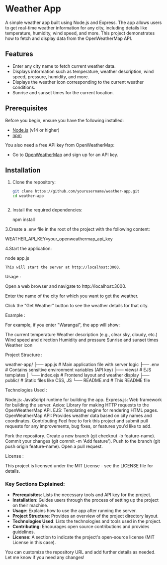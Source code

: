 # Weather App

A simple weather app built using Node.js and Express. The app allows users to get real-time weather information for any city, including details like temperature, humidity, wind speed, and more. This project demonstrates how to fetch and display data from the OpenWeatherMap API.

## Features

- Enter any city name to fetch current weather data.
- Displays information such as temperature, weather description, wind speed, pressure, humidity, and more.
- Displays the weather icon corresponding to the current weather conditions.
- Sunrise and sunset times for the current location.

## Prerequisites

Before you begin, ensure you have the following installed:

- [Node.js](https://nodejs.org/) (v14 or higher)
- [npm](https://www.npmjs.com/)

You also need a free API key from OpenWeatherMap:
- Go to [OpenWeatherMap](https://openweathermap.org/api) and sign up for an API key.

## Installation

1. Clone the repository:

   ```bash
   git clone https://github.com/yourusername/weather-app.git
   cd weather-app



2. Install the required dependencies:

   npm install


3.Create a .env file in the root of the project with the following content:


  WEATHER_API_KEY=your_openweathermap_api_key


4.Start the application:



   node app.js




    This will start the server at http://localhost:3000.

Usage :


Open a web browser and navigate to http://localhost:3000.

Enter the name of the city for which you want to get the weather.

Click the "Get Weather" button to see the weather details for that city.


Example :

For example, if you enter "Warangal", the app will show:

The current temperature
Weather description (e.g., clear sky, cloudy, etc.)
Wind speed and direction
Humidity and pressure
Sunrise and sunset times
Weather icon





Project Structure :



weather-app/
├── app.js              # Main application file with server logic
├── .env                # Contains sensitive environment variables (API key)
├── views/              # EJS templates
│   └── index.ejs       # Frontend layout and weather display
├── public/             # Static files like CSS, JS
└── README.md           # This README file




Technologies Used :


Node.js: JavaScript runtime for building the app.
Express.js: Web framework for building the server.
Axios: Library for making HTTP requests to the OpenWeatherMap API.
EJS: Templating engine for rendering HTML pages.
OpenWeatherMap API: Provides weather data based on city names and coordinates.
Contributing
Feel free to fork this project and submit pull requests for any improvements, bug fixes, or features you'd like to add.

Fork the repository.
Create a new branch (git checkout -b feature-name).
Commit your changes (git commit -m 'Add feature').
Push to the branch (git push origin feature-name).
Open a pull request.




License :

This project is licensed under the MIT License - see the LICENSE file for details.



### **Key Sections Explained**:
- **Prerequisites**: Lists the necessary tools and API key for the project.
- **Installation**: Guides users through the process of setting up the project on their machine.
- **Usage**: Explains how to use the app after running the server.
- **Project Structure**: Provides an overview of the project directory layout.
- **Technologies Used**: Lists the technologies and tools used in the project.
- **Contributing**: Encourages open source contributions and provides guidelines.
- **License**: A section to indicate the project's open-source license (MIT License in this case).

You can customize the repository URL and add further details as needed. Let me know if you need any changes!







